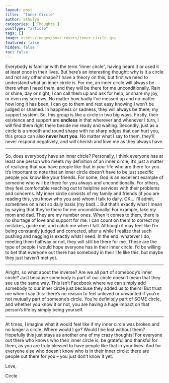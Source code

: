 ```yaml
---
layout: post
title:  "Inner Circle"
author: athulya
categories: [ Thoughts ]
posttype: "article"
tags: []
image: assets/images/post-covers/inner-circle.jpg
featured: false
hidden: false
toc: false
---
```

Everybody is familiar with the term “inner circle”, having heard it or used it at least once in their lives. But here’s an interesting thought: why is it a circle and not any other shape? I have a theory on this, but first we need to understand what an inner circle is. For me, an inner circle will always be there when I need them, and they will be there for me unconditionally. Rain or shine, day or night, I can call them up and ask for help, or share my joy, or even my sorrows. No matter how badly I’ve messed up and no matter how long it has been, I can go to them and rest easy knowing I won’t be judged or shamed. In happiness or sadness, they will always be there; my support system. So, this group is like a circle in two big ways. Firstly, their existence and support are **endless** in that wherever and whenever I turn, I will find them right there beside me ready and waiting. Secondly, just as a circle is a smooth and round shape with no sharp edges that can hurt you, this group can also **never hurt you**. No matter what I say to them, they’ll never respond negatively, and will cherish and love me as they always have.

***

So, does everybody have an inner circle? Personally, I think everyone has at least one person who meets my definition of an inner circle; it’s just a matter of realizing that you have people like that in your life who are there for you. It’s important to note that an inner circle doesn’t have to be just specific people you know like your friends. For some, God is an excellent example of someone who will be there for you always and unconditionally. For others, they feel comfortable reaching out to helpline services with their problems and concerns. My inner circle consists of my family and friends (if you are reading this, you know who you are) whom I talk to daily. OK… I’ll admit, sometimes on a not so daily basis (my bad)... But that’s exactly what I mean by saying that they’re there for me unconditionally! For example, take my mom and dad. They are my number ones. When it comes to them, there is no shortage of love and support for me. I can count on them to correct my mistakes, guide me, and catch me when I fall. Although it may feel like I’m being constantly judged and corrected, after a while I realize that such pushing and nagging is exactly what I need. In the end, whatever I do, meeting them halfway or not, they will still be there for me.  These are the type of people I would hope everyone has in their inner circle. I’d be willing to bet that everyone out there has somebody in their life like this, but maybe they just haven’t met yet.

***

Alright, so what about the inverse? Are we all part of somebody’s inner circle? Just because somebody is part of our circle doesn’t mean that they see us the same way. This isn’t Facebook where we can simply add somebody to our inner circle just because they added us to theirs! But trust me when I say this: there’s no reason to feel unloved or unwanted if you’re not mutually part of someone’s circle. You’re definitely part of SOME circle, and whether you know it or not, you are having a huge impact on that person’s life by simply being yourself.

***

At times, I imagine what it would feel like if my inner circle was broken and no longer a circle. Where would I go? Would I be lost without them? Hopefully this just stays as another one of my crazy thoughts! For everyone out there who knows who their inner circle is, be grateful and thankful for them, as you are truly blessed to have people like that in your lives. And for everyone else who doesn’t know who is in their inner circle: there are people out there for you – you just don’t know it yet.

Love,

Circle 

